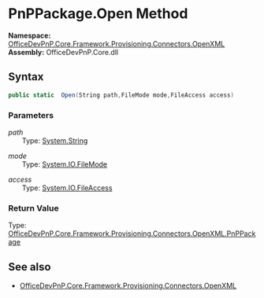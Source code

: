 # PnPPackage.Open Method  
**Namespace:** [OfficeDevPnP.Core.Framework.Provisioning.Connectors.OpenXML](OfficeDevPnP.Core.Framework.Provisioning.Connectors.OpenXML.md)  
**Assembly:** OfficeDevPnP.Core.dll  
## Syntax
```C#
public static  Open(String path,FileMode mode,FileAccess access)
```
### Parameters
*path*  
&emsp;&emsp;Type: [System.String](System.String.md) 
&emsp;&emsp;  
  
*mode*  
&emsp;&emsp;Type: [System.IO.FileMode](System.IO.FileMode.md) 
&emsp;&emsp;  
  
*access*  
&emsp;&emsp;Type: [System.IO.FileAccess](System.IO.FileAccess.md) 
&emsp;&emsp;  
  
### Return Value
Type: [OfficeDevPnP.Core.Framework.Provisioning.Connectors.OpenXML.PnPPackage](OfficeDevPnP.Core.Framework.Provisioning.Connectors.OpenXML.PnPPackage.md)  

## See also
- [OfficeDevPnP.Core.Framework.Provisioning.Connectors.OpenXML](OfficeDevPnP.Core.Framework.Provisioning.Connectors.OpenXML.md)
